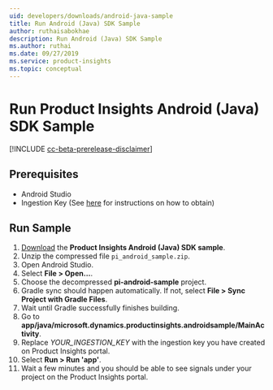 ```yaml
---
uid: developers/downloads/android-java-sample
title: Run Android (Java) SDK Sample
author: ruthaisabokhae
description: Run Android (Java) SDK Sample
ms.author: ruthai
ms.date: 09/27/2019
ms.service: product-insights
ms.topic: conceptual
---
```


# Run Product Insights Android (Java) SDK Sample
[!INCLUDE [cc-beta-prerelease-disclaimer]( includes/cc-beta-prerelease-disclaimer.md)]
## Prerequisites
- Android Studio
- Ingestion Key (See [here](android-java.md) for instructions on how to obtain)

## Run Sample
1. [Download](https://download.pi.dynamics.com/sdk/ProductInsightsSamples/pi_android_sample.zip) the **Product Insights Android (Java) SDK sample**.
2. Unzip the compressed file `pi_android_sample.zip`.
3. Open Android Studio.
4. Select **File > Open...**.
5. Choose the decompressed **pi-android-sample** project.
6. Gradle sync should happen automatically. If not, select **File > Sync Project with Gradle Files**.
7. Wait until Gradle successfully finishes building.
8. Go to **app/java/microsoft.dynamics.productinsights.androidsample/MainActivity**.
9. Replace *YOUR_INGESTION_KEY* with the ingestion key you have created on Product Insights portal.
10. Select **Run > Run 'app'**.
11. Wait a few minutes and you should be able to see signals under your project on the Product Insights portal.
